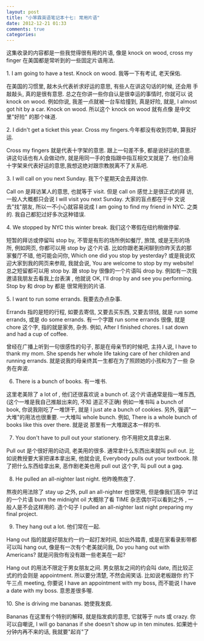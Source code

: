 ```yaml
---
layout: post
title: "小笨霖英语笔记本十七: 常用片语"
date: 2012-12-21 01:33
comments: true
categories: 
---
```

这集收录的内容都是一些我觉得很有用的片语, 像是 knock on wood, 
cross my finger 在美国都是常听到的一些固定片语用法.

<p>1. I am going to have a test.  Knock on wood. 我等一下有考试, 老天保佑.</p>

在美国的习惯里, 敲木头代表祈求好运的意思, 有些人在讲这句话的时候, 还会用
手敲敲头, 真的是很有意思. 总之在你讲一些你自认是很幸运的事情时, 你就可以
说 knock on wood. 例如你说, 我差一点就被一台车给撞到, 真是好险, 就是, I 
almost got hit by a car.  Knock on wood. 所以这个 knock on wood 就有点像
是中文里"好险" 的那个味道.  

<p>2. I didn't get a ticket this year. Cross my fingers.今年都没有收到罚单, 算我好运.</p>

Cross my fingers 就是代表十字架的意思. 跟上一句差不多, 都是说好运的意思. 
 讲这句话也有人会做动作, 就是用同一手的食指跟中指互相交叉就是了. 他们会用
十字架来代表好运的意思,我想这绝对跟宗教脱离不了关系吧.  

<p>3. I will call on you next Sunday. 我下个星期天会去拜访你.</p>

Call on 是拜访某人的意思, 也就等于 visit. 但是 call on 感觉上是很正式的拜
访, 一般人大概都只会说 I will visit you next Sunday.   大家的盲点都在于中
文说去"找"朋友, 所以一不小心就容易说成 I am going to find my friend in NYC. 
之类的. 我自己都犯过好多次这种错误.  
 
<p>4. We stopped by NYC this winter break. 我们这个寒假在纽约稍做停留.</p>

短暂的拜访或停留叫 stop by, 不管是有形的场所例如餐厅, 旅馆, 或是无形的场
所, 例如网页, 你都可以用 stop by 这个片语. 比如你跟老美闲聊到你昨天去的那
家餐厅不错, 他可能会问你, Which one did you stop by yesterday? 或是我说欢
迎大家到我的网页来参观, 我就会说,  You are welcome to stop by my website! 
总之短留都可以用 stop by. 
跟 stop by 很像的一个片语叫 drop by. 例如有一次我邀请我朋友去看我上台表演
, 他就说 OK, I'll drop by and see you performing. Stop by 和 drop by 都是
很常用到的片语.
 
<p>5. I want to run some errands. 我要去办点杂事. </p>

Errands 指的是短的行程, 如要去寄信, 又要去买东西, 又要去领钱, 就是 run some 
errands, 或是 do some errands.  有一个字跟 run some errands 很像, 就是 chore 
这个字, 指的就是家务, 杂务. 例如, After I finished chores. I sat down and 
had a cup of coffee. 

<p>曾经在广播上听到一句很感性的句子, 那是在母亲节的时候吧, 主持人说, I have 
to thank my mom.  She spends her whole life taking care of her children 
and running errands. 就是说我的母亲终其一生都在为了照顾她的小孩和为了一些
杂务在奔波.</p>
 
6. There is a bunch of books. 有一堆书. 

<p>这里老美除了 a lot of , 他们还很喜欢说 
a bunch of.  这个片语通常是指一堆东西, (这个一堆是我自己推敲出来的, 不知
道正不正确) 例如一堆书叫 a bunch of book, 你说我刚吃了一堆饼干, 就是 I just 
ate a bunch of cookies. 另外, 强调"一大堆"的用法也很重要.   一大堆叫 whole 
bunch. 例如, There is a whole bunch of books like this over there. 就是说
那里有一大堆跟这本一样的书.  </p>

7. You don't have to pull out your stationery. 你不用把文具拿出来.

<p>Pull out 是个很好用的动词, 老美用的很多. 通常拿什么东西出来就叫 pull out. 
  比如说教授要大家把课本拿出来, 他就会说,  Everybody pulls out your textbook.
  除了把什么东西给拿出来, 恶作剧老美也用 pull out 这个字, 叫 pull out a 
gag.  </p>
 
8. He pulled an all-nighter last night. 他昨晚熬夜了.

<p>熬夜的用法除了 stay up 之外, pull an all-nighter 也很常用, 但是像我们高中
学过的一个片语 burn the midnight oil 大概除了看 TIME 杂志偶尔可以看到之外
, 一般人是不会这样用的. 造个句子 I pulled an all-nighter last night preparing 
my final project. </p>
 
9. They hang out a lot. 他们常在一起.

<p>Hang out 指的就是好朋友约一约一起打发时间, 如出外踏青, 或是在家看录影带都
可以叫 hang out, 像是有一次有个老美就问我, Do you hang out with Americans? 
就是问我你有没有跟一些老美在一起? </p>

Hang out 的用法不限定于男女朋友之间.  男女朋友之间的约会叫 date, 而比较正
式的约会则是 appointment.   所以要分清楚, 不然会闹笑话.   比如说老板跟你
约下午三点 meeting, 你要说 I have an appointment with my boss, 而不能说 
I have a date with my boss. 意思差很多喔.
 
<p>10. She is driving me bananas. 她使我发疯.</p>

Bananas 在这里有个特别的解释, 就是指发疯的意思, 它就等于 nuts 或 crazy. 
 你可以自嘲说,  I will go bananas if she doesn't show up in ten minutes. 
 如果她十分钟内再不来的话, 我就要"起肖"了
 



